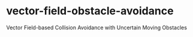 # vector-field-obstacle-avoidance
Vector Field-based Collision Avoidance with Uncertain Moving Obstacles

